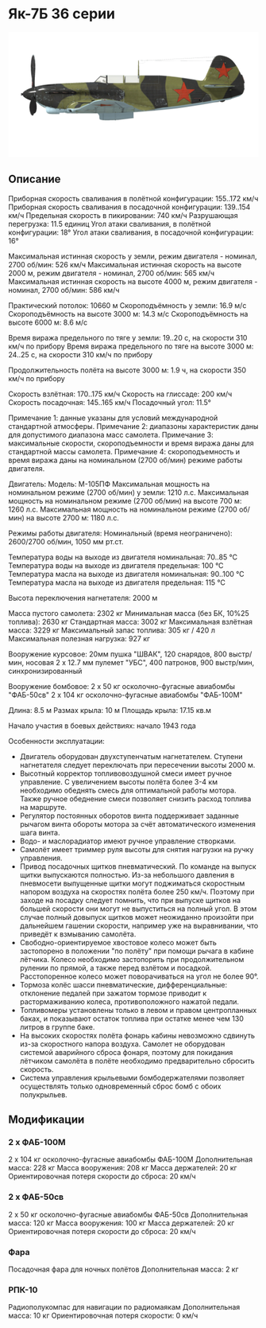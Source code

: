 # Як-7Б 36 серии

![yak7bs36](../images/yak7bs36.png)

## Описание

Приборная скорость сваливания в полётной конфигурации: 155..172 км/ч
Приборная скорость сваливания в посадочной конфигурации: 139..154 км/ч
Предельная скорость в пикировании: 740 км/ч
Разрушающая перегрузка: 11.5 единиц
Угол атаки сваливания, в полётной конфигурации: 18°
Угол атаки сваливания, в посадочной конфигурации: 16°

Максимальная истинная скорость у земли, режим двигателя - номинал, 2700 об/мин: 526 км/ч
Максимальная истинная скорость на высоте 2000 м, режим двигателя - номинал, 2700 об/мин: 565 км/ч
Максимальная истинная скорость на высоте 4000 м, режим двигателя - номинал, 2700 об/мин: 586 км/ч

Практический потолок: 10660 м
Скороподъёмность у земли: 16.9 м/с
Скороподъёмность на высоте 3000 м: 14.3 м/с
Скороподъёмность на высоте 6000 м: 8.6 м/с

Время виража предельного по тяге у земли: 19..20 с, на скорости 310 км/ч по прибору
Время виража предельного по тяге на высоте 3000 м: 24..25 с, на скорости 310 км/ч по прибору

Продолжительность полёта на высоте 3000 м: 1.9 ч, на скорости 350 км/ч по прибору

Скорость взлётная: 170..175 км/ч
Скорость на глиссаде: 200 км/ч
Скорость посадочная: 145..165 км/ч
Посадочный угол: 11.5°

Примечание 1: данные указаны для условий международной стандартной атмосферы.
Примечание 2: диапазоны характеристик даны для допустимого диапазона масс самолета.
Примечание 3: максимальные скорости, скороподъемности и время виража даны для стандартной массы самолета.
Примечание 4: скороподъемность и время виража даны на номинальном (2700 об/мин) режиме работы двигателя.

Двигатель:
Модель: М-105ПФ
Максимальная мощность на номинальном режиме (2700 об/мин) у земли: 1210 л.с.
Максимальная мощность на номинальном режиме (2700 об/мин) на высоте 700 м: 1260 л.с.
Максимальная мощность на номинальном режиме (2700 об/мин) на высоте 2700 м: 1180 л.с.

Режимы работы двигателя:
Номинальный (время неограничено): 2600/2700 об/мин, 1050 мм рт.ст.

Температура воды на выходе из двигателя номинальная: 70..85 °С
Температура воды на выходе из двигателя предельная: 100 °С
Температура масла на выходе из двигателя номинальная: 90..100 °С
Температура масла на выходе из двигателя предельная: 115 °С

Высота переключения нагнетателя: 2000 м

Масса пустого самолета: 2302 кг
Минимальная масса (без БК, 10%25 топлива): 2630 кг
Стандартная масса: 3002 кг
Максимальная взлётная масса: 3229 кг
Максимальный запас топлива: 305 кг / 420 л
Максимальная полезная нагрузка: 927 кг

Вооружение курсовое:
20мм пушка "ШВАК", 120 снарядов, 800 выстр/мин, носовая
2 x 12.7 мм пулемет "УБС", 400 патронов, 900 выстр/мин, синхронизированный

Вооружение бомбовое:
2 x 50 кг осколочно-фугасные авиабомбы "ФАБ-50св"
2 x 104 кг осколочно-фугасные авиабомбы "ФАБ-100М"

Длина: 8.5 м
Размах крыла: 10 м
Площадь крыла: 17.15 кв.м

Начало участия в боевых действиях: начало 1943 года

Особенности эксплуатации:
- Двигатель оборудован двухступенчатым нагнетателем. Ступени нагнетателя следует переключать при пересечении высоты 2000 м.
- Высотный корректор топливовоздушной смеси имеет ручное управление. С увеличением высоты полёта более 3-4 км необходимо обеднять смесь для оптимальной работы мотора. Также ручное обеднение смеси позволяет снизить расход топлива на маршруте.
- Регулятор постоянных оборотов винта поддерживает заданные рычагом винта обороты мотора за счёт автоматического изменения шага винта.
- Водо- и маслорадиатор имеют ручное управление створками.
- Самолёт имеет триммер руля высоты для снятия нагрузки на ручку управления.
- Привод посадочных щитков пневматический. По команде на выпуск щитки выпускаются полностью. Из-за небольшого давления в пневмосети выпущенные щитки могут поджиматься скоростным напором воздуха на скоростях полёта более 250 км/ч. Поэтому при заходе на посадку следует помнить, что при выпуске щитков на большей скорости они могут не выпуститься на полный угол. В этом случае полный довыпуск щитков может неожиданно произойти при дальнейшем гашении скорости, например уже на выравнивании, что приведёт к взмыванию самолёта.
- Свободно-ориентируемое хвостовое колесо может быть застопорено в положении "по полёту" при помощи рычага в кабине лётчика. Колесо необходимо застопорить при продолжительном рулении по прямой, а также перед взлётом и посадкой. Расстопоренное колесо может поворачиваться на угол не более 90°.
- Тормоза колёс шасси пневматические, дифференциальные: отклонение педалей при зажатом тормозе приводит к растормаживанию колеса, противоположного нажатой педали.
- Топливомеры установлены только в левом и правом центропланных баках, и показывают остаток топлива при остатке менее чем 130 литров в группе баке.
- На высоких скоростях полёта фонарь кабины невозможно сдвинуть из-за скоростного напора воздуха. Самолет не оборудован системой аварийного сброса фонаря, поэтому для покидания лётчиком самолёта в полёте необходимо предварительно сбросить скорость.
- Система управления крыльевыми бомбодержателями позволяет осуществлять только одновременный сброс бомб с обоих полукрыльев.

## Модификации


### 2 х ФАБ-100М

2 x 104 кг осколочно-фугасные авиабомбы ФАБ-100М
Дополнительная масса: 228 кг
Масса вооружения: 208 кг
Масса держателей: 20 кг
Ориентировочная потеря скорости до сброса: 20 км/ч


### 2 х ФАБ-50св

2 x 50 кг осколочно-фугасные авиабомбы ФАБ-50св
Дополнительная масса: 120 кг
Масса вооружения: 100 кг
Масса держателей: 20 кг
Ориентировочная потеря скорости до сброса: 20 км/ч


### Фара

Посадочная фара для ночных полётов
Дополнительная масса: 2 кг


### РПК-10

Радиополукомпас для навигации по радиомаякам
Дополнительная масса: 10 кг
Ориентировочная потеря скорости: 0 км/ч